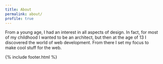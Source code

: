 ```yaml
---
title: About
permalink: about/
profile: true
---
```


From a young age, I had an interest in all aspects of design. In fact, for most of my childhood I wanted to be an architect, but then at the age of 13 I discovered the world of web development. From there I set my focus to make cool stuff for the web.

{% include footer.html %}
